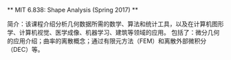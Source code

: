 
** MIT 6.838: Shape Analysis (Spring 2017) **

简介：该课程介绍分析几何数据所需的数学、算法和统计工具，以及在计算机图形学、计算机视觉、医学成像、机器学习、建筑等领域的应用。
包括了：微分几何的应用介绍；曲率的离散概念；通过有限元方法（FEM）和离散外部微积分（DEC）等。